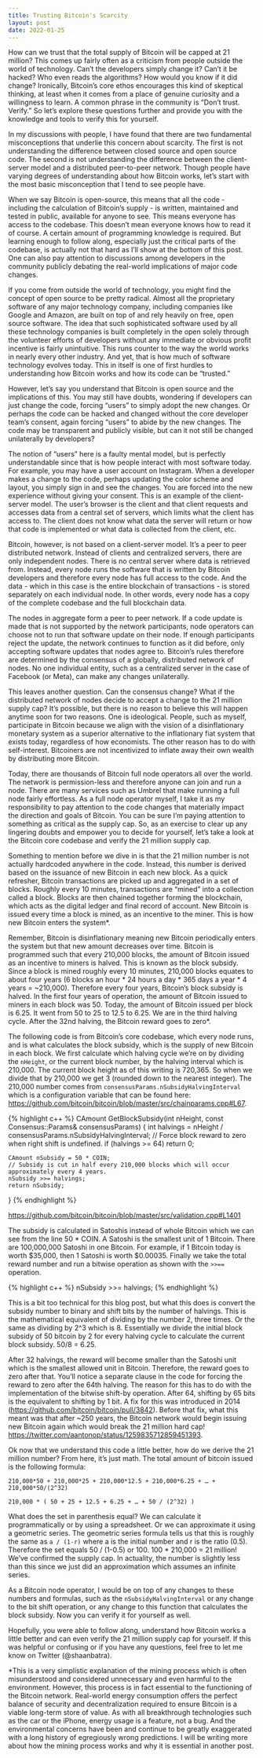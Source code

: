 ```yaml
---
title: Trusting Bitcoin's Scarcity
layout: post
date: 2022-01-25
---
```


How can we trust that the total supply of Bitcoin will be capped at 21 million? This comes up fairly often as a criticism from people outside the world of technology. Can’t the developers simply change it? Can’t it be hacked? Who even reads the algorithms? How would you know if it did change? Ironically, Bitcoin’s core ethos encourages this kind of skeptical thinking, at least when it comes from a place of genuine curiosity and a willingness to learn. A common phrase in the community is “Don’t trust. Verify.” So let’s explore these questions further and provide you with the knowledge and tools to verify this for yourself.

In my discussions with people, I have found that there are two fundamental misconceptions that underlie this concern about scarcity. The first is not understanding the difference between closed source and open source code. The second is not understanding the difference between the client-server model and a distributed peer-to-peer network. Though people have varying degrees of understanding about how Bitcoin works, let’s start with the most basic misconception that I tend to see people have.

When we say Bitcoin is open-source, this means that all the code - including the calculation of Bitcoin’s supply - is written, maintained and tested in public, available for anyone to see. This means everyone has access to the codebase. This doesn’t mean everyone knows how to read it of course. A certain amount of programming knowledge is required. But learning enough to follow along, especially just the critical parts of the codebase, is actually not that hard as I’ll show at the bottom of this post. One can also pay attention to discussions among developers in the community publicly debating the real-world implications of major code changes.

If you come from outside the world of technology, you might find the concept of open source to be pretty radical. Almost all the proprietary software of any major technology company, including companies like Google and Amazon, are built on top of and rely heavily on free, open source software. The idea that such sophisticated software used by all these technology companies is built completely in the open solely through the volunteer efforts of developers without any immediate or obvious profit incentive is fairly unintuitive. This runs counter to the way the world works in nearly every other industry. And yet, that is how much of software technology evolves today. This in itself is one of first hurdles to understanding how Bitcoin works and how its code can be “trusted.”

However, let’s say you understand that Bitcoin is open source and the implications of this. You may still have doubts, wondering if developers can just change the code, forcing “users” to simply adopt the new changes. Or perhaps the code can be hacked and changed without the core developer team’s consent, again forcing “users” to abide by the new changes. The code may be transparent and publicly visible, but can it not still be changed unilaterally by developers?

The notion of “users” here is a faulty mental model, but is perfectly understandable since that is how people interact with most software today. For example, you may have a user account on Instagram. When a developer makes a change to the code, perhaps updating the color scheme and layout, you simply sign in and see the changes. You are forced into the new experience without giving your consent. This is an example of the client-server model. The user’s browser is the client and that client requests and accesses data from a central set of servers, which limits what the client has access to. The client does not know what data the server will return or how that code is implemented or what data is collected from the client, etc.

Bitcoin, however, is not based on a client-server model. It’s a peer to peer distributed network. Instead of clients and centralized servers, there are only independent nodes. There is no central server where data is retrieved from. Instead, every node runs the software that is written by Bitcoin developers and therefore every node has full access to the code. And the data - which in this case is the entire blockchain of transactions - is stored separately on each individual node. In other words, every node has a copy of the complete codebase and the full blockchain data.

The nodes in aggregate form a peer to peer network. If a code update is made that is not supported by the network participants, node operators can choose not to run that software update on their node. If enough participants reject the update, the network continues to function as it did before, only accepting software updates that nodes agree to. Bitcoin’s rules therefore are determined by the consensus of a globally, distributed network of nodes. No one individual entity, such as a centralized server in the case of Facebook (or Meta), can make any changes unilaterally.

This leaves another question. Can the consensus change? What if the distributed network of nodes decide to accept a change to the 21 million supply cap? It’s possible, but there is no reason to believe this will happen anytime soon for two reasons. One is ideological. People, such as myself, participate in Bitcoin because we align with the vision of a disinflationary monetary system as a superior alternative to the inflationary fiat system that exists today, regardless of how economists. The other reason has to do with self-interest. Bitcoiners are not incentivized to inflate away their own wealth by distributing more Bitcoin.

Today, there are thousands of Bitcoin full node operators all over the world. The network is permission-less and therefore anyone can join and run a node. There are many services such as Umbrel that make running a full node fairly effortless. As a full node operator myself, I take it as my responsibility to pay attention to the code changes that materially impact the direction and goals of Bitcoin. You can be sure I’m paying attention to something as critical as the supply cap. So, as an exercise to clear up any lingering doubts and empower you to decide for yourself, let’s take a look at the Bitcoin core codebase and verify the 21 million supply cap.

Something to mention before we dive in is that the 21 million number is not actually hardcoded anywhere in the code. Instead, this number is derived based on the issuance of new Bitcoin in each new block. As a quick refresher, Bitcoin transactions are picked up and aggregated in a set of blocks. Roughly every 10 minutes, transactions are “mined” into a collection called a block. Blocks are then chained together forming the blockchain, which acts as the digital ledger and final record of account. New Bitcoin is issued every time a block is mined, as an incentive to the miner. This is how new Bitcoin enters the system*.

Remember, Bitcoin is disinflationary meaning new Bitcoin periodically enters the system but that new amount decreases over time. Bitcoin is programmed such that every 210,000 blocks, the amount of Bitcoin issued as an incentive to miners is halved. This is known as the block subsidy. Since a block is mined roughly every 10 minutes, 210,000 blocks equates to about four years (6 blocks an hour * 24 hours a day * 365 days a year * 4 years = ~210,000). Therefore every four years, Bitcoin’s block subsidy is halved. In the first four years of operation, the amount of Bitcoin issued to miners in each block was 50. Today, the amount of Bitcoin issued per block is 6.25. It went from 50 to 25 to 12.5 to 6.25. We are in the third halving cycle. After the 32nd halving, the Bitcoin reward goes to zero*.

The following code is from Bitcoin’s core codebase, which every node runs, and is what calculates the block subsidy, which is the supply of new Bitcoin in each block. We first calculate which halving cycle we’re on by dividing the `nHeight`, or the current block number, by the halving interval which is 210,000. The current block height as of this writing is 720,365. So when we divide that by 210,000 we get 3 (rounded down to the nearest integer). The 210,000 number comes from `consensusParams.nSubsidyHalvingInterval` which is a configuration variable that can be found here: <a href="https://github.com/bitcoin/bitcoin/blob/master/src/chainparams.cpp#L67" target="_blank">https://github.com/bitcoin/bitcoin/blob/master/src/chainparams.cpp#L67</a>.


{% highlight c++ %}
CAmount GetBlockSubsidy(int nHeight, const Consensus::Params& consensusParams)
{
    int halvings = nHeight / consensusParams.nSubsidyHalvingInterval;
    // Force block reward to zero when right shift is undefined.
    if (halvings >= 64)
        return 0;

    CAmount nSubsidy = 50 * COIN;
    // Subsidy is cut in half every 210,000 blocks which will occur approximately every 4 years.
    nSubsidy >>= halvings;
    return nSubsidy;
}
{% endhighlight %}

<a href="https://github.com/bitcoin/bitcoin/blob/master/src/validation.cpp#L1401" target="_blank">https://github.com/bitcoin/bitcoin/blob/master/src/validation.cpp#L1401</a>

The subsidy is calculated in Satoshis instead of whole Bitcoin which we can see from the line 50 * COIN. A Satoshi is the smallest unit of 1 Bitcoin. There are 100,000,000 Satoshi in one Bitcoin. For example, if 1 Bitcoin today is worth $35,000, then 1 Satoshi is worth $0.00035. Finally we take the total reward number and run a bitwise operation as shown with the ```>>==``` operation. 

{% highlight c++ %}
nSubsidy >>= halvings;
{% endhighlight %}

This is a bit too technical for this blog post, but what this does is convert the subsidy number to binary and shift bits by the number of halvings. This is the mathematical equivalent of dividing by the number 2, three times. Or the same as dividing by 2^3 which is 8. Essentially we divide the initial block subsidy of 50 bitcoin by 2 for every halving cycle to calculate the current block subsidy. 50/8 = 6.25.

After 32 halvings, the reward will become smaller than the Satoshi unit which is the smallest allowed unit in Bitcoin. Therefore, the reward goes to zero after that. You’ll notice a separate clause in the code for forcing the reward to zero after the 64th halving. The reason for this has to do with the implementation of the bitwise shift-by operation. After 64, shifting by 65 bits is the equivalent to shifting by 1 bit. A fix for this was introduced in 2014 (https://github.com/bitcoin/bitcoin/pull/3842). Before that fix, what this meant was that after ~250 years, the Bitcoin network would begin issuing new Bitcoin again which would break the 21 million hard cap! https://twitter.com/aantonop/status/1259835712859451393.

Ok now that we understand this code a little better, how do we derive the 21 million number? From here, it’s just math. The total amount of bitcoin issued is the following formula:
```
210,000*50 + 210,000*25 + 210,000*12.5 + 210,000*6.25 + … + 210,000*50/(2^32)

210,000 * ( 50 + 25 + 12.5 + 6.25 + … + 50 / (2^32) )
```

What does the set in parenthesis equal? We can calculate it programmatically or by using a spreadsheet. Or we can approximate it using a geometric series. The geometric series formula tells us that this is roughly the same as ```a / (1-r)``` where a is the initial number and r is the ratio (0.5). Therefore the set equals 50 / (1-0.5) or 100. 100 * 210,000 = 21 million! We’ve confirmed the supply cap. In actuality, the number is slightly less than this since we just did an approximation which assumes an infinite series.  

As a Bitcoin node operator, I would be on top of any changes to these numbers and formulas, such as the ```nSubsidyHalvingInterval``` or any change to the bit shift operation, or any change to this function that calculates the block subsidy. Now you can verify it for yourself as well. 

Hopefully, you were able to follow along, understand how Bitcoin works a little better and can even verify the 21 million supply cap for yourself. If this was helpful or confusing or if you have any questions, feel free to let me know on Twitter (@shaanbatra). 

*This is a very simplistic explanation of the mining process which is often misunderstood and considered unnecessary and even harmful to the environment. However, this process is in fact essential to the functioning of the Bitcoin network. Real-world energy consumption offers the perfect balance of security and decentralization required to ensure Bitcoin is a viable long-term store of value. As with all breakthrough technologies such as the car or the iPhone, energy usage is a feature, not a bug. And the environmental concerns have been and continue to be greatly exaggerated with a long history of egregiously wrong predictions. I will be writing more about how the mining process works and why it is essential in another post. 
